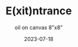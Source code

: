 ---
weight: 8
images:
- https://www.instagram.com/p/Cu21QrCPrUV/media/?size=l

title: E(xit)ntrance
subtitle: oil on canvas 8"x8"
multipleColumn: true
date: 2023-07-18
tags:
- archive # all posts
- painting
- oil
- 错误记忆
---